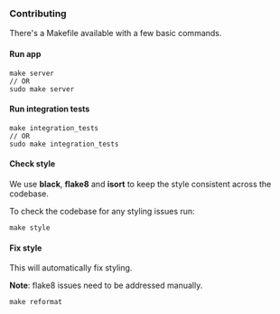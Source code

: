 ### Contributing
There's a Makefile available with a few basic commands.

#### Run app
```commandline
make server
// OR
sudo make server
```

#### Run integration tests
```commandline
make integration_tests
// OR
sudo make integration_tests
```

#### Check style
We use **black**, **flake8** and **isort** to keep the style consistent across the codebase.

To check the codebase for any styling issues run:
```commandline
make style
```

#### Fix style
This will automatically fix styling.

**Note**: flake8 issues need to be addressed manually.
```commandline
make reformat
```


